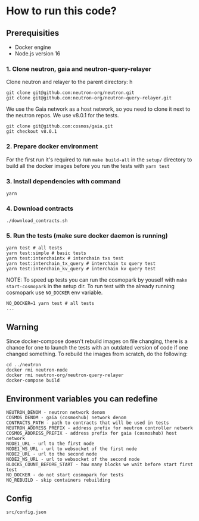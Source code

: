 # How to run this code?

## Prerequisities

- Docker engine
- Node.js version 16

### 1. Clone neutron, gaia and neutron-query-relayer

Clone neutron and relayer to the parent directory:
h
```shell
git clone git@github.com:neutron-org/neutron.git
git clone git@github.com:neutron-org/neutron-query-relayer.git
```

We use the Gaia network as a host network, so you need to clone it next to the neutron repos. We use v8.0.1 for the tests.

```shell
git clone git@github.com:cosmos/gaia.git
git checkout v8.0.1
```

### 2. Prepare docker environment

For the first run it's required to run `make build-all` in the `setup/` directory to build all the docker images before you run the tests with `yarn test`

### 3. Install dependencies with command

```shell
yarn
```

### 4. Download contracts

```shell
./download_contracts.sh
```

### 5. Run the tests (make sure docker daemon is running)

```shell
yarn test # all tests
yarn test:simple # basic tests
yarn test:interchaintx # interchain txs test
yarn test:interchain_tx_query # interchain tx query test
yarn test:interchain_kv_query # interchain kv query test
```

NOTE: To speed up tests you can run the cosmopark by youself with `make start-cosmopark` in the setup dir. To run test with the already running cosmopark use `NO_DOCKER` env variable.

```shell
NO_DOCKER=1 yarn test # all tests
...
```

## Warning

Since docker-compose doesn't rebuild images on file changing, there is a chance for one to launch the tests with an
outdated version of code if one changed something. To rebuild the images from scratch, do the following:

```
cd ../neutron
docker rmi neutron-node
docker rmi neutron-org/neutron-query-relayer
docker-compose build
```

## Environment variables you can redefine

```env
NEUTRON_DENOM - neutron network denom
COSMOS_DENOM - gaia (cosmoshub) network denom
CONTRACTS_PATH - path to contracts that will be used in tests
NEUTRON_ADDRESS_PREFIX - address prefix for neutron controller network
COSMOS_ADDRESS_PREFIX - address prefix for gaia (cosmoshub) host network
NODE1_URL - url to the first node
NODE1_WS_URL - url to websocket of the first node
NODE2_URL - url to the second node
NODE2_WS_URL - url to websocket of the second node
BLOCKS_COUNT_BEFORE_START - how many blocks we wait before start first test
NO_DOCKER - do not start cosmopark for tests
NO_REBUILD - skip containers rebuilding
```

## Config

```
src/config.json
```
